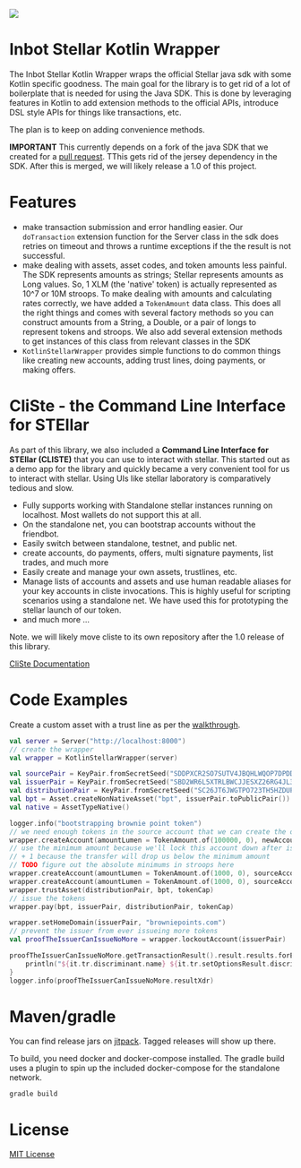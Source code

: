 [![](https://jitpack.io/v/Inbot/inbot-stellar-kotlin-wrapper.svg)](https://jitpack.io/#Inbot/inbot-stellar-kotlin-wrapper)

# Inbot Stellar Kotlin Wrapper

The Inbot Stellar Kotlin Wrapper wraps the official Stellar java sdk with some Kotlin specific goodness. The main goal for the library is to get rid of a lot of boilerplate that is needed for using the Java SDK. This is done by leveraging features in Kotlin to add extension methods to the official APIs, introduce DSL style APIs for things like transactions, etc.

The plan is to keep on adding convenience methods. 

**IMPORTANT** This currently depends on a fork of the java SDK that we created for a [pull request](https://github.com/stellar/java-stellar-sdk/issues/141). TThis gets rid of the jersey dependency in the SDK. After this is merged, we will likely release a 1.0 of this project.

# Features

- make transaction submission and error handling easier. Our `doTransaction` extension function for the Server class in the sdk does retries on timeout and throws a runtime exceptions if the the result is not successful.
- make dealing with assets, asset codes, and token amounts less painful. The SDK represents amounts as strings; Stellar represents amounts as Long values. So, 1 XLM (the 'native' token) is actually represented as 10^7 or 10M stroops. To make dealing with amounts and calculating rates correctly, we have added a `TokenAmount` data class. This does all the right things and comes with several factory methods so you can construct amounts from a String, a Double, or a pair of longs to represent tokens and stroops. We also add several extension methods to get instances of this class from relevant classes in the SDK
- `KotlinStellarWrapper` provides simple functions to do common things like creating new accounts, adding trust lines, doing payments, or making offers.

# CliSte - the Command Line Interface for STEllar

As part of this library, we also included a **Command Line Interface for STEllar (CLISTE)** that you can use to interact with stellar. This started out as a demo app for the library and quickly became a very convenient tool for us to interact with stellar. Using UIs like stellar laboratory is comparatively tedious and slow.

- Fully supports working with Standalone stellar instances running on localhost. Most wallets do not support this at all.
- On the standalone net, you can bootstrap accounts without the friendbot.
- Easily switch between standalone, testnet, and public net.
- create accounts, do payments, offers, multi signature payments, list trades, and much more
- Easily create and manage your own assets, trustlines, etc.
- Manage lists of accounts and assets and use human readable aliases for your key accounts in cliste invocations. This is highly useful for scripting scenarios using a standalone net. We have used this for prototyping the stellar launch of our token. 
- and much more ...

Note. we will likely move cliste to its own repository after the 1.0 release of this library.

[CliSte Documentation](cliste.md)

# Code Examples

Create a custom asset with a trust line as per the [walkthrough](https://www.stellar.org/developers/guides/walkthroughs/custom-assets.html).

```kotlin
val server = Server("http://localhost:8000")
// create the wrapper
val wrapper = KotlinStellarWrapper(server)

val sourcePair = KeyPair.fromSecretSeed("SDDPXCR2SO7SUTV4JBQHLWQOP7DPDDRF7XL3GVPQKE6ZINHAIX4ZZFIH")
val issuerPair = KeyPair.fromSecretSeed("SBD2WR6L5XTRLBWCJJESXZ26RG4JL3SWKM4LASPJCJE4PSOHNDY3KHL4")
val distributionPair = KeyPair.fromSecretSeed("SC26JT6JWGTPO723TH5HZDUPUJQVWF32GKDEOZ5AFM6XQMPZQ4X5HJPG")
val bpt = Asset.createNonNativeAsset("bpt", issuerPair.toPublicPair())
val native = AssetTypeNative()

logger.info("bootstrapping brownie point token")
// we need enough tokens in the source account that we can create the other accounts
wrapper.createAccount(amountLumen = TokenAmount.of(100000, 0), newAccount = sourcePair)
// use the minimum amount because we'll lock this account down after issueing
// + 1 because the transfer will drop us below the minimum amount
// TODO figure out the absolute minimums in stroops here
wrapper.createAccount(amountLumen = TokenAmount.of(1000, 0), sourceAccount = sourcePair, newAccount = issuerPair)
wrapper.createAccount(amountLumen = TokenAmount.of(1000, 0), sourceAccount = sourcePair, newAccount = distributionPair)
wrapper.trustAsset(distributionPair, bpt, tokenCap)
// issue the tokens
wrapper.pay(bpt, issuerPair, distributionPair, tokenCap)

wrapper.setHomeDomain(issuerPair, "browniepoints.com")
// prevent the issuer from ever issueing more tokens
val proofTheIssuerCanIssueNoMore = wrapper.lockoutAccount(issuerPair)

proofTheIssuerCanIssueNoMore.getTransactionResult().result.results.forEach {
    println("${it.tr.discriminant.name} ${it.tr.setOptionsResult.discriminant.name} ")
}
logger.info(proofTheIssuerCanIssueNoMore.resultXdr)
```

# Maven/gradle

You can find release jars on [jitpack](https://jitpack.io/#Inbot/inbot-stellar-kotlin-wrapper). Tagged releases will show up there.

To build, you need docker and docker-compose installed. The gradle build uses a plugin to spin up the included docker-compose for the standalone network.

```
gradle build
```

# License

[MIT License](LICENSE)
